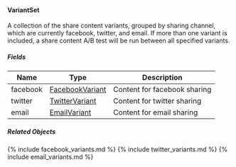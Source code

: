 
#### VariantSet
A collection of the share content variants, grouped by sharing channel, which are currently facebook, twitter, and email. If more than one variant is included, a share content A/B test will be run between all specified variants. 

##### Fields

| Name | Type | Description
|------|------|-----------
| facebook | [FacebookVariant](#related-objects) | Content for facebook sharing
| twitter  | [TwitterVariant](#related-objects) | Content for twitter sharing
|email| [EmailVariant](#related-objects) | Content for email sharing

##### Related Objects

{% include facebook_variants.md %}
{% include twitter_variants.md %}
{% include email_variants.md %}
